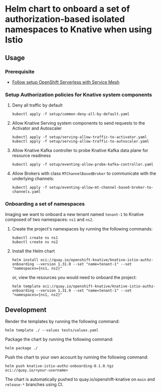 # Helm chart to onboard a set of authorization-based isolated namespaces to Knative when using Istio

## Usage

### Prerequisite

- [Follow setup OpenShift Serverless with Service Mesh](https://openshift-knative.github.io/docs/docs/latest/serverless-eventing/service-mesh/eventing-service-mesh-setup.html)

### Setup Authorization policies for Knative system components

1. Deny all traffic by default
   ```shell
   kubectl apply -f setup/common-deny-all-by-default.yaml
   ```

2. Allow Knative Serving system components to send requests to the Activator and Autoscaler
   ```shell
   kubectl apply -f setup/serving-allow-traffic-to-activator.yaml
   kubectl apply -f setup/serving-allow-traffic-to-autoscaler.yaml
   ```

3. Allow Knative Kafka controller to probe Knative Kafka data plane for resource readiness

   ```shell
   kubectl apply -f setup/eventing-allow-probe-kafka-controller.yaml
   ```
   
4. Allow Brokers with class `MTChannelBasedBroker` to communicate with the underlying channels:

   ```shell
   kubectl apply -f setup/eventing-allow-mt-channel-based-broker-to-channels.yaml
   ```

### Onboarding a set of namespaces

Imaging we want to onboard a new tenant named `tenant-1` to Knative composed of two namespaces: `ns1` and `ns2`.

1. Create the project's namespaces by running the following commands:
   ```shell
   kubectl create ns ns1
   kubectl create ns ns2
   ```

2. Install the Helm chart
   ```shell
   helm install oci://quay.io/openshift-knative/knative-istio-authz-onboarding --version 1.31.0 --set "name=tenant-1" --set "namespaces={ns1, ns2}"
   ```
   or, view the resources you would need to onboard the project:
   ```shell
   helm template oci://quay.io/openshift-knative/knative-istio-authz-onboarding --version 1.31.0 --set "name=tenant-1" --set "namespaces={ns1, ns2}"
   ```

## Development

Render the templates by running the following command:

```shell
helm template ./ --values tests/values.yaml
```

Package the chart by running the following command:

```shell
helm package ./
```

Push the chart to your own account by running the following command:

```shell
helm push knative-istio-authz-onboarding-0.1.0.tgz oci://quay.io/<your-username>
```

The chart is automatically pushed to quay.io/openshift-knative on  `main` and `release-*` branches using CI.
